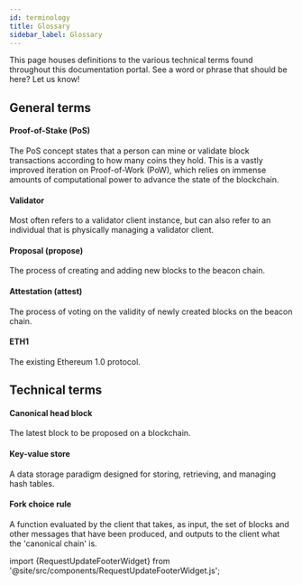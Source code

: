 ```yaml
---
id: terminology
title: Glossary
sidebar_label: Glossary
---
```

This page houses definitions to the various technical terms found throughout this documentation portal. See a word or phrase that should be here? Let us know!
## General terms

#### Proof-of-Stake \(PoS\)

The PoS concept states that a person can mine or validate block transactions according to how many coins they hold. This is a vastly improved iteration on Proof-of-Work \(PoW\), which relies on immense amounts of computational power to advance the state of the blockchain.

#### Validator

Most often refers to a validator client instance, but can also refer to an individual that is physically managing a validator client.

#### Proposal \(propose\) <a id="propose"></a>

The process of creating and adding new blocks to the beacon chain.

#### Attestation \(attest\) <a id="attest"></a>

The process of voting on the validity of newly created blocks on the beacon chain.

#### ETH1

The existing Ethereum 1.0 protocol.

## Technical terms

#### Canonical head block

The latest block to be proposed on a blockchain.

#### Key-value store

A data storage paradigm designed for storing, retrieving, and managing hash tables.

#### Fork choice rule

A function evaluated by the client that takes, as input, the set of blocks and other messages that have been produced, and outputs to the client what the 'canonical chain' is.


import {RequestUpdateFooterWidget} from '@site/src/components/RequestUpdateFooterWidget.js';

<RequestUpdateFooterWidget />